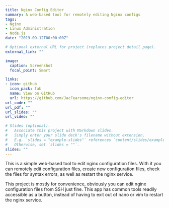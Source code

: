 ```yaml
---
title: Nginx Config Editor
summary: A web-based tool for remotely editing Nginx configs
tags:
- Nginx
- Linux Administration
- Node.js
date: "2019-09-12T00:00:00Z"

# Optional external URL for project (replaces project detail page).
external_link: ""

image:
  caption: Screenshot
  focal_point: Smart

links:
- icon: github
  icon_pack: fab
  name: View on GitHub
  url: https://github.com/JacFearsome/nginx-config-editor
url_code: ""
url_pdf: ""
url_slides: ""
url_video: ""

# Slides (optional).
#   Associate this project with Markdown slides.
#   Simply enter your slide deck's filename without extension.
#   E.g. `slides = "example-slides"` references `content/slides/example-slides.md`.
#   Otherwise, set `slides = ""`.
slides: ""
---
```


<div class="github-card" data-github="jacfearsome/nginx-config-editor" data-width="725" data-height="155" data-theme="default"></div>
<script src="//cdn.jsdelivr.net/github-cards/latest/widget.js"></script>

This is a simple web-based tool to edit nginx configuration files.  With it you can remotely edit configuration files, create new configuration files, check the files for syntax errors, as well as restart the nginx service.

This project is mostly for convenience, obviously you can edit nginx configuration files from SSH just fine.  This app has common tools readily accessible as a button, instead of having to exit out of nano or vim to restart the nginx service.